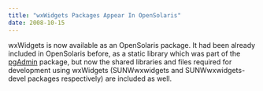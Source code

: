 ```yaml
---
title: "wxWidgets Packages Appear In OpenSolaris"
date: 2008-10-15
---
```


wxWidgets is now available as an OpenSolaris package. It had been already
included in OpenSolaris before, as a static library which was part of the
[pgAdmin][3] package, but now the shared libraries and files required for
development using wxWidgets (SUNWwxwidgets and SUNWwxwidgets-devel packages
respectively) are included as well.

[3]: http://www.pgadmin.org/